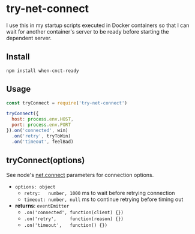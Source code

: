 # try-net-connect

I use this in my startup scripts executed in Docker containers so that I can wait for another container's server to be ready before starting the dependent server.

## Install
```
npm install when-cnct-ready
```

## Usage
```javascript
const tryConnect = require('try-net-connect')

tryConnect({
  host: process.env.HOST,
  port: process.env.PORT
}).on('connected', win)
  .on('retry', tryToWin)
  .on('timeout', feelBad)
```

## tryConnect(options)

See node's [net.connect](https://nodejs.org/api/net.html#net_net_connect_options_connectionlistener) parameters for connection options.

- `options: object`
  - `retry:   number, 1000` ms to wait before retrying connection
  - `timeout: number, null` ms to continue retrying before timing out
- **returns**: `eventEmitter`
  - `.on('connected', function(client) {})`
  - `.on('retry',     function(reason) {})`
  - `.on('timeout',   function() {})`
